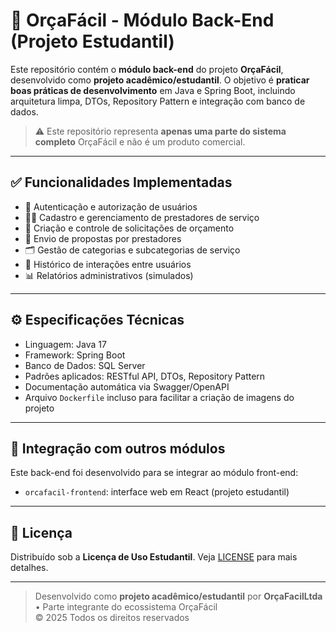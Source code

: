 # 🧩 OrçaFácil - Módulo Back-End (Projeto Estudantil)

Este repositório contém o **módulo back-end** do projeto **OrçaFácil**, desenvolvido como **projeto acadêmico/estudantil**. O objetivo é **praticar boas práticas de desenvolvimento** em Java e Spring Boot, incluindo arquitetura limpa, DTOs, Repository Pattern e integração com banco de dados.

> ⚠️ Este repositório representa **apenas uma parte do sistema completo** OrçaFácil e não é um produto comercial.

---

## ✅ Funcionalidades Implementadas

- 🔐 Autenticação e autorização de usuários
- 🧑‍💼 Cadastro e gerenciamento de prestadores de serviço
- 📄 Criação e controle de solicitações de orçamento
- 💬 Envio de propostas por prestadores
- 🗂️ Gestão de categorias e subcategorias de serviço
- 📝 Histórico de interações entre usuários
- 📊 Relatórios administrativos (simulados)

---

## ⚙️ Especificações Técnicas

- Linguagem: Java 17
- Framework: Spring Boot
- Banco de Dados: SQL Server
- Padrões aplicados: RESTful API, DTOs, Repository Pattern
- Documentação automática via Swagger/OpenAPI
- Arquivo `Dockerfile` incluso para facilitar a criação de imagens do projeto

---

## 🔗 Integração com outros módulos

Este back-end foi desenvolvido para se integrar ao módulo front-end:

- `orcafacil-frontend`: interface web em React (projeto estudantil)

---

## 📄 Licença

Distribuído sob a **Licença de Uso Estudantil**. Veja [LICENSE](./LICENSE) para mais detalhes.

---

> Desenvolvido como **projeto acadêmico/estudantil** por **OrçaFacilLtda** • Parte integrante do ecossistema OrçaFácil  
> © 2025 Todos os direitos reservados
